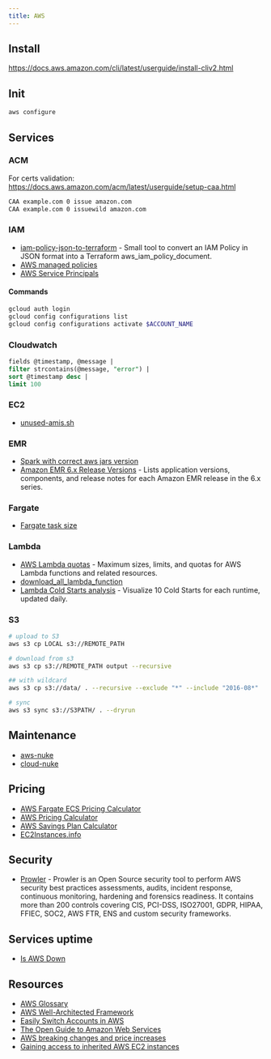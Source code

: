 ```yaml
---
title: AWS
---
```


## Install

<https://docs.aws.amazon.com/cli/latest/userguide/install-cliv2.html>

## Init

```bash
aws configure
```

## Services

### ACM

For certs validation: <https://docs.aws.amazon.com/acm/latest/userguide/setup-caa.html>

```bash
CAA example.com 0 issue amazon.com
CAA example.com 0 issuewild amazon.com
```

### IAM

- [iam-policy-json-to-terraform](https://github.com/flosell/iam-policy-json-to-terraform) - Small tool to convert an IAM Policy in JSON format into a Terraform aws_iam_policy_document.
- [AWS managed policies](https://gist.github.com/gene1wood/55b358748be3c314f956)
- [AWS Service Principals](https://gist.github.com/shortjared/4c1e3fe52bdfa47522cfe5b41e5d6f22)

#### Commands

```bash
gcloud auth login
gcloud config configurations list
gcloud config configurations activate $ACCOUNT_NAME
```

### Cloudwatch

```sql
fields @timestamp, @message |
filter strcontains(@message, "error") |
sort @timestamp desc |
limit 100
```

### EC2

- [unused-amis.sh](https://gist.github.com/ilpianista/a8dfe8f7042d61abb8524571be910403)

### EMR

- [Spark with correct aws jars version](https://github.com/YotpoLtd/metorikku/blob/master/docker/spark/k8s/Dockerfile)
- [Amazon EMR 6.x Release Versions](https://docs.aws.amazon.com/emr/latest/ReleaseGuide/emr-release-6x.html) - Lists application versions, components, and release notes for each Amazon EMR release in the 6.x series.

### Fargate

- [Fargate task size](https://docs.aws.amazon.com/AmazonECS/latest/developerguide/AWS_Fargate.html#fargate-tasks-size)

### Lambda

- [AWS Lambda quotas](https://docs.aws.amazon.com/lambda/latest/dg/gettingstarted-limits.html) - Maximum sizes, limits, and quotas for AWS Lambda functions and related resources.
- [download_all_lambda_function](https://github.com/sambhajis-gdb/download_all_lambda_function/blob/master/get_all_lambda-functions.sh)
- [Lambda Cold Starts analysis](https://maxday.github.io/lambda-perf/) - Visualize 10 Cold Starts for each runtime, updated daily.

### S3

```bash
# upload to S3
aws s3 cp LOCAL s3://REMOTE_PATH

# download from s3
aws s3 cp s3://REMOTE_PATH output --recursive

## with wildcard
aws s3 cp s3://data/ . --recursive --exclude "*" --include "2016-08*"

# sync
aws s3 sync s3://S3PATH/ . --dryrun
```

## Maintenance

- [aws-nuke](https://github.com/rebuy-de/aws-nuke)
- [cloud-nuke](https://github.com/gruntwork-io/cloud-nuke)

## Pricing

- [AWS Fargate ECS Pricing Calculator](http://fargate-pricing-calculator.site.s3-website-us-east-1.amazonaws.com/)
- [AWS Pricing Calculator](https://calculator.aws/)
- [AWS Savings Plan Calculator](https://cloudshim.com/calculator)
- [EC2Instances.info](https://instances.vantage.sh/)

## Security

- [Prowler](https://github.com/prowler-cloud/prowler) - Prowler is an Open Source security tool to perform AWS security best practices assessments, audits, incident response, continuous monitoring, hardening and forensics readiness. It contains more than 200 controls covering CIS, PCI-DSS, ISO27001, GDPR, HIPAA, FFIEC, SOC2, AWS FTR, ENS and custom security frameworks.

## Services uptime

- [Is AWS Down](https://www.taloflow.ai/is-aws-down)

## Resources

- [AWS Glossary](https://docs.aws.amazon.com/general/latest/gr/glos-chap.html)
- [AWS Well-Architected Framework](https://wa.aws.amazon.com/wat.map.en.html)
- [Easily Switch Accounts in AWS](https://gist.github.com/noahcoad/370f004d3be248778dca41a1abc53543)
- [The Open Guide to Amazon Web Services](https://github.com/open-guides/og-aws)
- [AWS breaking changes and price increases](https://github.com/SummitRoute/aws_breaking_changes)
- [Gaining access to inherited AWS EC2 instances](https://wiringbits.net/aws/2022/09/01/gaining-access-to-inherited-aws-ec2-instances.html)
